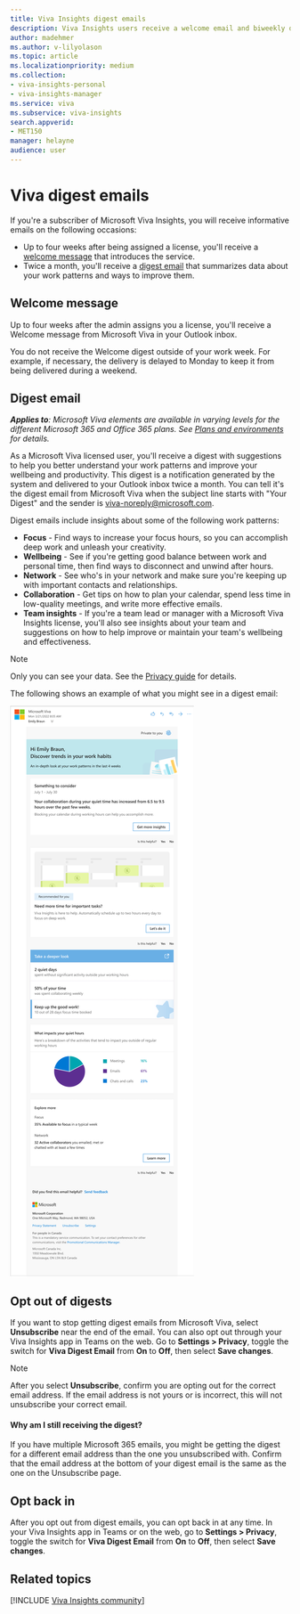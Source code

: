 ```yaml
---
title: Viva Insights digest emails
description: Viva Insights users receive a welcome email and biweekly digest emails with key insights and suggestions
author: madehmer
ms.author: v-lilyolason
ms.topic: article
ms.localizationpriority: medium 
ms.collection: 
- viva-insights-personal 
- viva-insights-manager
ms.service: viva 
ms.subservice: viva-insights 
search.appverid: 
- MET150 
manager: helayne
audience: user
---
```


# Viva digest emails

If you're a subscriber of Microsoft Viva Insights, you will receive informative emails on the following occasions:

* Up to four weeks after being assigned a license, you'll receive a [welcome message](#welcome-message) that introduces the service.
* Twice a month, you'll receive a [digest email](#digest-email) that summarizes data about your work patterns and ways to improve them.

## Welcome message

Up to four weeks after the admin assigns you a license, you'll receive a Welcome message from Microsoft Viva in your Outlook inbox.

You do not receive the Welcome digest outside of your work week. For example, if necessary, the delivery is delayed to Monday to keep it from being delivered during a weekend.

## Digest email

_**Applies to**: Microsoft Viva elements are available in varying levels for the different Microsoft 365 and Office 365 plans. See [Plans and environments](../overview/plans-environments.md) for details._

As a Microsoft Viva licensed user, you'll receive a digest with suggestions to help you better understand your work patterns and improve your wellbeing and productivity. This digest is a notification generated by the system and delivered to your Outlook inbox twice a month. You can tell it's the digest email from Microsoft Viva when the subject line starts with "Your Digest" and the sender is viva-noreply@microsoft.com.

Digest emails include insights about some of the following work patterns:

* **Focus** - Find ways to increase your focus hours, so you can accomplish deep work and unleash your creativity.
* **Wellbeing** - See if you're getting good balance between work and personal time, then find ways to disconnect and unwind after hours.
* **Network** - See who's in your network and make sure you're keeping up with important contacts and relationships.
* **Collaboration** - Get tips on how to plan your calendar, spend less time in low-quality meetings, and write more effective emails.
* **Team insights** - If you're a team lead or manager with a Microsoft Viva Insights license, you'll also see insights about your team and suggestions on how to help improve or maintain your team's wellbeing and effectiveness.

>[!Note]
>Only you can see your data. See the [Privacy guide](../overview/privacy-guide-users.md) for details.

The following shows an example of what you might see in a digest email:

![Digest email.](../../Images/mya/use/digest.png)

## Opt out of digests

If you want to stop getting digest emails from Microsoft Viva, select **Unsubscribe** near the end of the email. You can also opt out through your Viva Insights app in Teams on the web. Go to **Settings > Privacy**, toggle the switch for **Viva Digest Email** from **On** to **Off**, then select **Save changes**.

>[!Note]
>After you select **Unsubscribe**, confirm you are opting out for the correct email address. If the email address is not yours or is incorrect, this will not unsubscribe your correct email.

#### Why am I still receiving the digest?

If you have multiple Microsoft 365 emails, you might be getting the digest for a different email address than the one you unsubscribed with. Confirm that the email address at the bottom of your digest email is the same as the one on the Unsubscribe page.

## Opt back in

After you opt out from digest emails, you can opt back in at any time. In your Viva Insights app in Teams or on the web, go to **Settings > Privacy**, toggle the switch for **Viva Digest Email** from **On** to **Off**, then select **Save changes**.

## Related topics

[!INCLUDE [Viva Insights community](../includes/insights-community.md)]